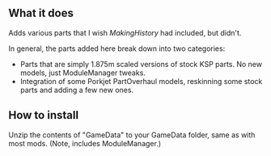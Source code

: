 ## What it does

Adds various parts that I wish _MakingHistory_ had included, but didn't.

In general, the parts added here break down into two categories:

* Parts that are simply 1.875m scaled versions of stock KSP parts. No new models, just ModuleManager tweaks.
* Integration of some Porkjet PartOverhaul models, reskinning some stock parts and adding a few new ones.

 
## How to install

Unzip the contents of "GameData" to your GameData folder, same as with most mods. (Note, includes ModuleManager.)
